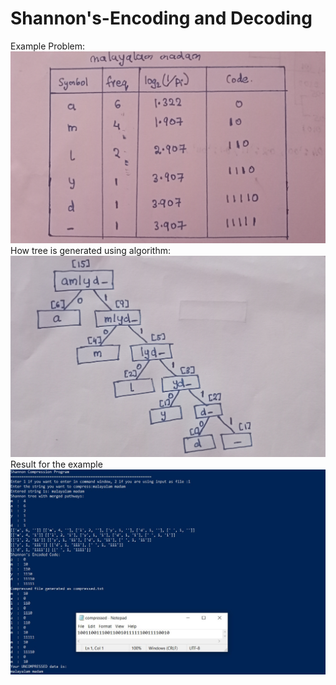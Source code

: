 # Shannon's-Encoding and Decoding
Example Problem:
![](sample_outputs/example.jpg)
How tree is generated using algorithm:
![](sample_outputs/Algorithm.jpg)
Result for the example
![](sample_outputs/1.jpg)
